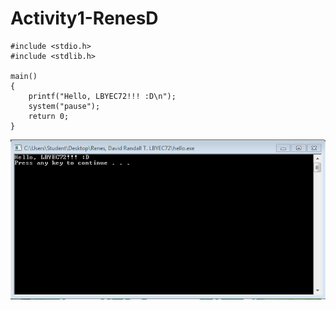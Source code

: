 # Activity1-RenesD
```
#include <stdio.h>
#include <stdlib.h>

main()
{
	printf("Hello, LBYEC72!!! :D\n");
	system("pause");
	return 0;
}
```

![](capture.PNG)
